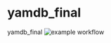 # yamdb_final
yamdb_final
![example workflow](https://github.com/carden-code/yamdb_final/actions/workflows/yamdb_workflow.yml/badge.svg)
